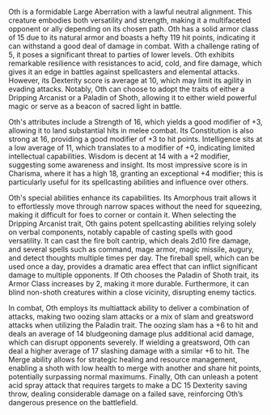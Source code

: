 Oth is a formidable Large Aberration with a lawful neutral alignment. This creature embodies both versatility and strength, making it a multifaceted opponent or ally depending on its chosen path. Oth has a solid armor class of 15 due to its natural armor and boasts a hefty 119 hit points, indicating it can withstand a good deal of damage in combat. With a challenge rating of 5, it poses a significant threat to parties of lower levels. Oth exhibits remarkable resilience with resistances to acid, cold, and fire damage, which gives it an edge in battles against spellcasters and elemental attacks. However, its Dexterity score is average at 10, which may limit its agility in evading attacks. Notably, Oth can choose to adopt the traits of either a Dripping Arcanist or a Paladin of Shoth, allowing it to either wield powerful magic or serve as a beacon of sacred light in battle.

Oth's attributes include a Strength of 16, which yields a good modifier of +3, allowing it to land substantial hits in melee combat. Its Constitution is also strong at 16, providing a good modifier of +3 to hit points. Intelligence sits at a low average of 11, which translates to a modifier of +0, indicating limited intellectual capabilities. Wisdom is decent at 14 with a +2 modifier, suggesting some awareness and insight. Its most impressive score is in Charisma, where it has a high 18, granting an exceptional +4 modifier; this is particularly useful for its spellcasting abilities and influence over others.

Oth's special abilities enhance its capabilities. Its Amorphous trait allows it to effortlessly move through narrow spaces without the need for squeezing, making it difficult for foes to corner or contain it. When selecting the Dripping Arcanist trait, Oth gains potent spellcasting abilities relying solely on verbal components, notably capable of casting spells with good versatility. It can cast the fire bolt cantrip, which deals 2d10 fire damage, and several spells such as command, mage armor, magic missile, augury, and detect thoughts multiple times per day. The fireball spell, which can be used once a day, provides a dramatic area effect that can inflict significant damage to multiple opponents. If Oth chooses the Paladin of Shoth trait, its Armor Class increases by 2, making it more durable. Furthermore, it can blind non-shoth creatures within a close vicinity, disrupting enemy tactics.

In combat, Oth employs its multiattack ability to deliver a combination of attacks, making two oozing slam attacks or a mix of slam and greatsword attacks when utilizing the Paladin trait. The oozing slam has a +6 to hit and deals an average of 14 bludgeoning damage plus additional acid damage, which can disrupt opponents severely. If wielding a greatsword, Oth can deal a higher average of 17 slashing damage with a similar +6 to hit. The Merge ability allows for strategic healing and resource management, enabling a shoth with low health to merge with another and share hit points, potentially surpassing normal maximums. Finally, Oth can unleash a potent acid spray attack that requires targets to make a DC 15 Dexterity saving throw, dealing considerable damage on a failed save, reinforcing Oth’s dangerous presence on the battlefield.